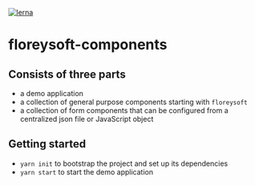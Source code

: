 [![lerna](https://img.shields.io/badge/maintained%20with-lerna-cc00ff.svg)](https://lernajs.io/)

# floreysoft-components

## Consists of three parts
* a demo application
* a collection of general purpose components starting with `floreysoft`
* a collection of form components that can be configured from a centralized json file or JavaScript object

## Getting started
* `yarn init` to bootstrap the project and set up its dependencies
* `yarn start` to start the demo application

